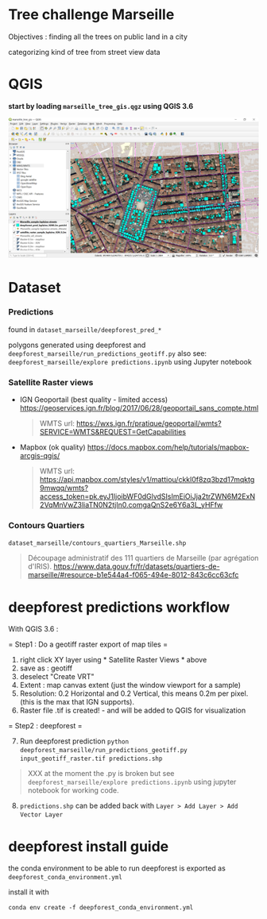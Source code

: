 Tree challenge Marseille
========================

Objectives : finding all the trees on public land in a city

categorizing kind of tree from street view data

QGIS
====

**start by loading `marseille_tree_gis.qgz` using QGIS 3.6**

![map of Marseille in QGIS with tree prediction](screenshot.png)

Dataset
=======

### Predictions

found in `dataset_marseille/deepforest_pred_*`

polygons generated using deepforest and `deepforest_marseille/run_predictions_geotiff.py`
also see:
`deepforest_marseille/explore predictions.ipynb` using Jupyter notebook


### Satellite Raster views

  *  IGN Geoportail (best quality - limited access)
     https://geoservices.ign.fr/blog/2017/06/28/geoportail_sans_compte.html
     > WMTS url: https://wxs.ign.fr/pratique/geoportail/wmts?SERVICE=WMTS&REQUEST=GetCapabilities

  *  Mapbox (ok quality)
     https://docs.mapbox.com/help/tutorials/mapbox-arcgis-qgis/
     > WMTS url: https://api.mapbox.com/styles/v1/mattiou/ckkl0f8zq3bzd17mqktg9mwqq/wmts?access_token=pk.eyJ1IjoibWF0dGlvdSIsImEiOiJja2trZWN6M2ExN2VqMnVwZ3liaTN0N2tjIn0.comgaQnS2e6Y6a3L_yHFfw

### Contours Quartiers
`dataset_marseille/contours_quartiers_Marseille.shp`

> Découpage administratif des 111 quartiers de Marseille (par agrégation d'IRIS).
> https://www.data.gouv.fr/fr/datasets/quartiers-de-marseille/#resource-b1e544a4-f065-494e-8012-843c6cc63cfc


deepforest predictions workflow
===============================

With QGIS 3.6 :

= Step1 : Do a geotiff raster export of map tiles =

1. right click XY layer using * Satellite Raster Views * above
2. save as : geotiff
3. deselect "Create VRT"
4. Extent : map canvas extent (just the window viewport for a sample)
5. Resolution: 0.2 Horizontal and 0.2 Vertical, this means 0.2m per pixel. (this is the max that IGN supports).
6. Raster file .tif is created! - and will be added to QGIS for visualization


= Step2 : deepforest =

7. Run deepforest prediction
`python deepforest_marseille/run_predictions_geotiff.py input_geotiff_raster.tif predictions.shp`

> XXX at the moment the .py is broken but see `deepforest_marseille/explore predictions.ipynb` using jupyter notebook for working code.

8. `predictions.shp` can be added back with `Layer > Add Layer > Add Vector Layer`


deepforest install guide
========================

the conda environment to be able to run deepforest is
exported as `deepforest_conda_environment.yml`

install it with

```
conda env create -f deepforest_conda_environment.yml
```

